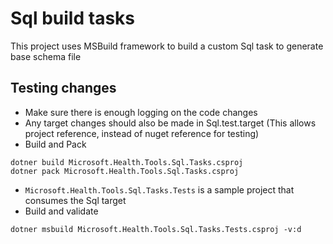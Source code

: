 ﻿# Sql build tasks

This project uses MSBuild framework to build a custom Sql task to generate base schema file

## Testing changes

- Make sure there is enough logging on the code changes
- Any target changes should also be made in Sql.test.target (This allows project reference, instead of nuget reference for testing)
- Build and Pack
``` CLI
dotner build Microsoft.Health.Tools.Sql.Tasks.csproj
dotner pack Microsoft.Health.Tools.Sql.Tasks.csproj
```

- `Microsoft.Health.Tools.Sql.Tasks.Tests` is a sample project that consumes the Sql target
- Build and validate

``` CLI
dotner msbuild Microsoft.Health.Tools.Sql.Tasks.Tests.csproj -v:d
```
